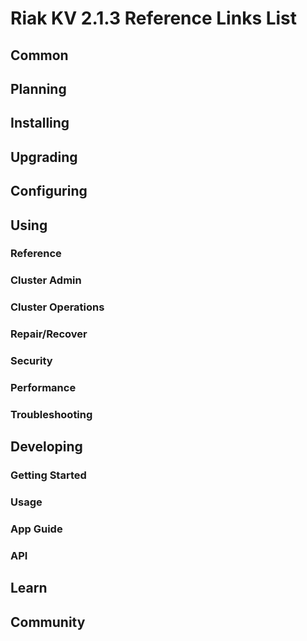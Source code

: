
# Riak KV 2.1.3 Reference Links List

## Common

[downloads]: {{<baseurl>}}riak/kv/2.0.0/downloads/
[install index]: {{<baseurl>}}riak/kv/2.0.0/setup/installing
[upgrade index]: {{<baseurl>}}riak/kv/2.0.0/upgrading
[plan index]: {{<baseurl>}}riak/kv/2.0.0/planning
[config index]: {{<baseurl>}}riak/kv/2.1.3/using/configuring/
[config reference]: {{<baseurl>}}riak/kv/2.0.0/configuring/reference/
[manage index]: {{<baseurl>}}riak/kv/2.0.0/using/managing
[performance index]: {{<baseurl>}}riak/kv/2.0.0/using/performance
[glossary vnode]: {{<baseurl>}}riak/kv/2.0.0/learn/glossary/#vnode
[contact basho]: http://basho.com/contact/

## Planning

[plan index]: {{<baseurl>}}riak/kv/2.0.0/setup/planning
[plan start]: {{<baseurl>}}riak/kv/2.0.0/setup/planning/start
[plan backend]: {{<baseurl>}}riak/kv/2.0.0/setup/planning/backend
[plan backend bitcask]: {{<baseurl>}}riak/kv/2.0.0/setup/planning/backend/bitcask
[plan backend leveldb]: {{<baseurl>}}riak/kv/2.0.0/setup/planning/backend/leveldb
[plan backend memory]: {{<baseurl>}}riak/kv/2.0.0/setup/planning/backend/memory
[plan backend multi]: {{<baseurl>}}riak/kv/2.0.0/setup/planning/backend/multi
[plan cluster capacity]: {{<baseurl>}}riak/kv/2.0.0/setup/planning/cluster-capacity
[plan bitcask capacity]: {{<baseurl>}}riak/kv/2.0.0/setup/planning/bitcask-capacity-calc
[plan best practices]: {{<baseurl>}}riak/kv/2.0.0/setup/planning/best-practices
[plan future]: {{<baseurl>}}riak/kv/2.0.0/setup/planning/future

## Installing

[install index]: {{<baseurl>}}riak/kv/2.0.0/setup/installing
[install aws]: {{<baseurl>}}riak/kv/2.0.0/setup/installing/amazon-web-services
[install debian & ubuntu]: {{<baseurl>}}riak/kv/2.0.0/setup/installing/debian-ubuntu
[install freebsd]: {{<baseurl>}}riak/kv/2.0.0/setup/installing/freebsd
[install mac osx]: {{<baseurl>}}riak/kv/2.0.0/setup/installing/mac-osx
[install rhel & centos]: {{<baseurl>}}riak/kv/2.0.0/setup/installing/rhel-centos
[install smartos]: {{<baseurl>}}riak/kv/2.0.0/setup/installing/smartos
[install solaris]: {{<baseurl>}}riak/kv/2.0.0/setup/installing/solaris
[install suse]: {{<baseurl>}}riak/kv/2.0.0/setup/installing/suse
[install windows azure]: {{<baseurl>}}riak/kv/2.0.0/setup/installing/windows-azure

[install source index]: {{<baseurl>}}riak/kv/2.0.0/setup/installing/source
[install source erlang]: {{<baseurl>}}riak/kv/2.0.0/setup/installing/source/erlang
[install source jvm]: {{<baseurl>}}riak/kv/2.0.0/setup/installing/source/jvm

[install verify]: {{<baseurl>}}riak/kv/2.0.0/setup/installing/verify

## Upgrading

[upgrade index]: {{<baseurl>}}riak/kv/2.0.0/setup/upgrading
[upgrade checklist]: {{<baseurl>}}riak/kv/2.0.0/setup/upgrading/checklist
[upgrade version]: {{<baseurl>}}riak/kv/2.0.0/setup/upgrading/version
[upgrade cluster]: {{<baseurl>}}riak/kv/2.0.0/setup/upgrading/cluster
[upgrade mdc]: {{<baseurl>}}riak/kv/2.0.0/setup/upgrading/multi-datacenter
[upgrade downgrade]: {{<baseurl>}}riak/kv/2.0.0/setup/downgrade

## Configuring

[config index]: {{<baseurl>}}riak/kv/2.0.0/configuring
[config basic]: {{<baseurl>}}riak/kv/2.0.0/configuring/basic
[config backend]: {{<baseurl>}}riak/kv/2.0.0/configuring/backend
[config manage]: {{<baseurl>}}riak/kv/2.0.0/configuring/managing
[config reference]: {{<baseurl>}}riak/kv/2.0.0/configuring/reference/
[config strong consistency]: {{<baseurl>}}riak/kv/2.0.0/configuring/strong-consistency
[config load balance]: {{<baseurl>}}riak/kv/2.0.0/configuring/load-balancing-proxy
[config mapreduce]: {{<baseurl>}}riak/kv/2.0.0/configuring/mapreduce
[config search]: {{<baseurl>}}riak/kv/2.0.0/configuring/search/

[config v3 mdc]: {{<baseurl>}}riak/kv/2.0.0/configuring/v3-multi-datacenter
[config v3 nat]: {{<baseurl>}}riak/kv/2.0.0/configuring/v3-multi-datacenter/nat
[config v3 quickstart]: {{<baseurl>}}riak/kv/2.0.0/configuring/v3-multi-datacenter/quick-start
[config v3 ssl]: {{<baseurl>}}riak/kv/2.0.0/configuring/v3-multi-datacenter/ssl

[config v2 mdc]: {{<baseurl>}}riak/kv/2.0.0/configuring/v2-multi-datacenter
[config v2 nat]: {{<baseurl>}}riak/kv/2.0.0/configuring/v2-multi-datacenter/nat
[config v2 quickstart]: {{<baseurl>}}riak/kv/2.0.0/configuring/v2-multi-datacenter/quick-start
[config v2 ssl]: {{<baseurl>}}riak/kv/2.0.0/configuring/v2-multi-datacenter/ssl

## Using

[use index]: {{<baseurl>}}riak/kv/2.0.0/using/
[use admin commands]: {{<baseurl>}}riak/kv/2.0.0/using/cluster-admin-commands
[use running cluster]: {{<baseurl>}}riak/kv/2.0.0/using/running-a-cluster

### Reference

[use ref custom code]: {{<baseurl>}}riak/kv/2.0.0/using/reference/custom-code
[use ref handoff]: {{<baseurl>}}riak/kv/2.0.0/using/reference/handoff
[use ref monitoring]: {{<baseurl>}}riak/kv/2.0.0/using/reference/statistics-monitoring
[use ref search]: {{<baseurl>}}riak/kv/2.0.0/using/reference/search
[use ref 2i]: {{<baseurl>}}riak/kv/2.0.0/using/reference/secondary-indexes
[use ref snmp]: {{<baseurl>}}riak/kv/2.0.0/using/reference/snmp
[use ref strong consistency]: {{<baseurl>}}riak/kv/2.1.3/using/reference/strong-consistency
[use ref jmx]: {{<baseurl>}}riak/kv/2.0.0/using/reference/jmx
[use ref obj del]: {{<baseurl>}}riak/kv/2.0.0/using/reference/object-deletion/
[use ref v3 mdc]: {{<baseurl>}}riak/kv/2.0.0/using/reference/v3-multi-datacenter
[use ref v2 mdc]: {{<baseurl>}}riak/kv/2.0.0/using/reference/v2-multi-datacenter

### Cluster Admin

[use admin index]: {{<baseurl>}}riak/kv/2.0.0/using/admin/
[use admin commands]: {{<baseurl>}}riak/kv/2.0.0/using/admin/commands/
[use admin riak cli]: {{<baseurl>}}riak/kv/2.0.0/using/admin/riak-cli/
[use admin riak-admin]: {{<baseurl>}}riak/kv/2.0.0/using/admin/riak-admin/
[use admin riak control]: {{<baseurl>}}riak/kv/2.0.0/using/admin/riak-control/

### Cluster Operations

[cluster ops add remove node]: {{<baseurl>}}riak/kv/2.0.0/using/cluster-operations/adding-removing-nodes
[cluster ops inspect node]: {{<baseurl>}}riak/kv/2.0.0/using/cluster-operations/inspecting-node
[cluster ops change info]: {{<baseurl>}}riak/kv/2.0.0/using/cluster-operations/changing-cluster-info
[cluster ops load balance]: {{<baseurl>}}riak/kv/2.0.0/configuring/load-balancing-proxy
[cluster ops bucket types]: {{<baseurl>}}riak/kv/2.0.0/using/cluster-operations/bucket-types
[cluster ops handoff]: {{<baseurl>}}riak/kv/2.0.0/using/cluster-operations/handoff
[cluster ops log]: {{<baseurl>}}riak/kv/2.0.0/using/cluster-operations/logging
[cluster ops obj del]: {{<baseurl>}}riak/kv/2.0.0/using/reference/object-deletion
[cluster ops backup]: {{<baseurl>}}riak/kv/2.0.0/using/cluster-operations/backing-up
[cluster ops mdc]: {{<baseurl>}}riak/kv/2.0.0/using/cluster-operations/v3-multi-datacenter
[cluster ops strong consistency]: {{<baseurl>}}riak/kv/2.0.0/using/cluster-operations/strong-consistency
[cluster ops 2i]: {{<baseurl>}}riak/kv/2.0.0/using/reference/secondary-indexes
[cluster ops v3 mdc]: {{<baseurl>}}riak/kv/2.0.0/using/cluster-operations/v3-multi-datacenter
[cluster ops v2 mdc]: {{<baseurl>}}riak/kv/2.0.0/using/cluster-operations/v2-multi-datacenter

### Repair/Recover

[repair recover index]: {{<baseurl>}}riak/kv/2.0.0/using/repair-recovery
[repair recover index]: {{<baseurl>}}riak/kv/2.0.0/using/repair-recovery/failure-recovery/

### Security

[security index]: {{<baseurl>}}riak/kv/2.0.0/using/security/
[security basics]: {{<baseurl>}}riak/kv/2.0.0/using/security/basics
[security managing]: {{<baseurl>}}riak/kv/2.0.0/using/security/managing-sources/

### Performance

[perf index]: {{<baseurl>}}riak/kv/2.0.0/using/performance/
[perf benchmark]: {{<baseurl>}}riak/kv/2.0.0/using/performance/benchmarking
[perf open files]: {{<baseurl>}}riak/kv/2.0.0/using/performance/open-files-limit/
[perf erlang]: {{<baseurl>}}riak/kv/2.0.0/using/performance/erlang
[perf aws]: {{<baseurl>}}riak/kv/2.0.0/using/performance/amazon-web-services
[perf latency checklist]: {{<baseurl>}}riak/kv/2.0.0/using/performance/latency-reduction

### Troubleshooting

[troubleshoot http]: {{<baseurl>}}riak/kv/2.0.0/using/troubleshooting/http-204

## Developing

[dev index]: {{<baseurl>}}riak/kv/2.0.0/developing
[dev client libraries]: {{<baseurl>}}riak/kv/2.0.0/developing/client-libraries
[dev data model]: {{<baseurl>}}riak/kv/2.0.0/developing/data-modeling
[dev data types]: {{<baseurl>}}riak/kv/2.0.0/developing/data-types
[dev kv model]: {{<baseurl>}}riak/kv/2.0.0/developing/key-value-modeling

### Getting Started

[getting started]: {{<baseurl>}}riak/kv/2.0.0/developing/getting-started
[getting started java]: {{<baseurl>}}riak/kv/2.0.0/developing/getting-started/java
[getting started ruby]: {{<baseurl>}}riak/kv/2.0.0/developing/getting-started/ruby
[getting started python]: {{<baseurl>}}riak/kv/2.0.0/developing/getting-started/python
[getting started php]: {{<baseurl>}}riak/kv/2.0.0/developing/getting-started/php
[getting started csharp]: {{<baseurl>}}riak/kv/2.0.0/developing/getting-started/csharp
[getting started nodejs]: {{<baseurl>}}riak/kv/2.0.0/developing/getting-started/nodejs
[getting started erlang]: {{<baseurl>}}riak/kv/2.0.0/developing/getting-started/erlang
[getting started golang]: {{<baseurl>}}riak/kv/2.0.0/developing/getting-started/golang

[obj model java]: {{<baseurl>}}riak/kv/2.0.0/developing/getting-started/java/object-modeling
[obj model ruby]: {{<baseurl>}}riak/kv/2.0.0/developing/getting-started/ruby/object-modeling
[obj model python]: {{<baseurl>}}riak/kv/2.0.0/developing/getting-started/python/object-modeling
[obj model csharp]: {{<baseurl>}}riak/kv/2.0.0/developing/getting-started/csharp/object-modeling
[obj model nodejs]: {{<baseurl>}}riak/kv/2.0.0/developing/getting-started/nodejs/object-modeling
[obj model erlang]: {{<baseurl>}}riak/kv/2.0.0/developing/getting-started/erlang/object-modeling
[obj model golang]: {{<baseurl>}}riak/kv/2.0.0/developing/getting-started/golang/object-modeling

### Usage

[usage index]: {{<baseurl>}}riak/kv/2.0.0/developing/usage
[usage bucket types]: {{<baseurl>}}riak/kv/2.0.0/developing/usage/bucket-types
[usage commit hooks]: {{<baseurl>}}riak/kv/2.0.0/developing/usage/commit-hooks
[usage conflict resolution]: {{<baseurl>}}riak/kv/2.0.0/developing/usage/conflict-resolution
[usage content types]: {{<baseurl>}}riak/kv/2.0.0/developing/usage/content-types
[usage create objects]: {{<baseurl>}}riak/kv/2.0.0/developing/usage/creating-objects
[usage custom extractors]: {{<baseurl>}}riak/kv/2.0.0/developing/usage/custom-extractors
[usage delete objects]: {{<baseurl>}}riak/kv/2.0.0/developing/usage/deleting-objects
[usage mapreduce]: {{<baseurl>}}riak/kv/2.0.0/developing/usage/mapreduce
[usage search]: {{<baseurl>}}riak/kv/2.0.0/developing/usage/search
[usage search schema]: {{<baseurl>}}riak/kv/2.0.0/developing/usage/search-schemas
[usage search data types]: {{<baseurl>}}riak/kv/2.0.0/developing/usage/searching-data-types
[usage 2i]: {{<baseurl>}}riak/kv/2.0.0/developing/usage/secondary-indexes
[usage update objects]: {{<baseurl>}}riak/kv/2.0.0/developing/usage/updating-objects

### App Guide

[apps mapreduce]: {{<baseurl>}}riak/kv/2.0.0/developing/app-guide/advanced-mapreduce
[apps replication properties]: {{<baseurl>}}riak/kv/2.0.0/developing/app-guide/replication-properties
[apps strong consistency]: {{<baseurl>}}riak/kv/2.0.0/developing/app-guide/strong-consistency

### API

[dev api backend]: {{<baseurl>}}riak/kv/2.0.0/developing/api/backend
[dev api http]: {{<baseurl>}}riak/kv/2.0.0/developing/api/http
[dev api http status]: {{<baseurl>}}riak/kv/2.0.0/developing/api/http/status
[dev api pbc]: {{<baseurl>}}riak/kv/2.0.0/developing/api/protocol-buffers/

## Learn

[learn new nosql]: {{<baseurl>}}riak/kv/learn/new-to-nosql
[learn use cases]: {{<baseurl>}}riak/kv/learn/use-cases
[learn why riak]: {{<baseurl>}}riak/kv/learn/why-riak-kv

[glossary]: {{<baseurl>}}riak/kv/2.0.0/learn/glossary/
[glossary aae]: {{<baseurl>}}riak/kv/2.0.0/learn/glossary/#active-anti-entropy-aae
[glossary read rep]: {{<baseurl>}}riak/kv/2.0.0/learn/glossary/#read-repair
[glossary vnode]: {{<baseurl>}}riak/kv/2.0.0/learn/glossary/#vnode

[concept aae]: {{<baseurl>}}riak/kv/2.0.0/learn/concepts/active-anti-entropy/
[concept buckets]: {{<baseurl>}}riak/kv/2.0.0/learn/concepts/buckets
[concept cap neg]: {{<baseurl>}}riak/kv/2.0.0/learn/concepts/capability-negotiation
[concept causal context]: {{<baseurl>}}riak/kv/2.0.0/learn/concepts/causal-context
[concept clusters]: {{<baseurl>}}riak/kv/2.0.0/learn/concepts/clusters/
[concept crdts]: {{<baseurl>}}riak/kv/2.0.0/learn/concepts/crdts
[concept eventual consistency]: {{<baseurl>}}riak/kv/2.0.0/learn/concepts/eventual-consistency
[concept keys objects]: {{<baseurl>}}riak/kv/2.0.0/learn/concepts/keys-and-objects
[concept replication]: {{<baseurl>}}riak/kv/2.0.0/learn/concepts/replication
[concept strong consistency]: {{<baseurl>}}riak/kv/2.0.0/using/reference/strong-consistency
[concept vnodes]: {{<baseurl>}}riak/kv/2.0.0/learn/concepts/vnodes

## Community

[community]: {{<baseurl>}}community
[community projects]: {{<baseurl>}}community/projects
[reporting bugs]: {{<baseurl>}}community/reporting-bugs
[taishi]: {{<baseurl>}}community/taishi

